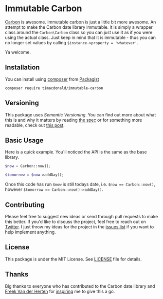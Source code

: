 # Immutable Carbon

[Carbon](https://github.com/briannesbitt/Carbon) is awesome. Immutable carbon is just a little bit more awesome. An attempt to make the Carbon date library immutable. It is simply a wrapper class around the `Carbon\Carbon` class so you can just use it as if you were using the actual class. Just keep in mind that it is immutable - thus you can no longer set values by calling `$instance->property = 'whatever'`.

Ya welcome.

## Installation

You can install using [composer](https://getcomposer.org/) from [Packagist](https://packagist.org/packages/timacdonald/immutable-carbon)

```
composer require timacdonald/immutable-carbon
```

## Versioning

This package uses *Semantic Versioning*. You can find out more about what this is and why it matters by reading [the spec](http://semver.org) or for something more readable, check out [this post](https://laravel-news.com/building-apps-composer).

## Basic Usage

Here is a quick example. You'll noticed the API is the same as the base library.

``` php
$now = Carbon::now();

$tomorrow = $now->addDay();
```

Once this code has run `$now` is still todays date, i.e. `$now == Carbon::now()`, however `$tomorrow == Carbon::now()->addDay()`.

## Contributing

Please feel free to suggest new ideas or send through pull requests to make this better. If you'd like to discuss the project, feel free to reach out on [Twitter](https://twitter.com/timacdonald87). I just throw my ideas for the project in the [issues list](https://github.com/timacdonald/immutable-carbon/issues) if you want to help implement anything.

## License

This package is under the MIT License. See [LICENSE](https://github.com/timacdonald/immutable-carbon/blob/master/LICENSE) file for details.

## Thanks

Big thanks to everyone who has contributed to the Carbon date library and [Freek Van der Herten](https://twitter.com/freekmurze) for [inspiring](https://twitter.com/freekmurze/status/927985661818400768) me to give this a go.
